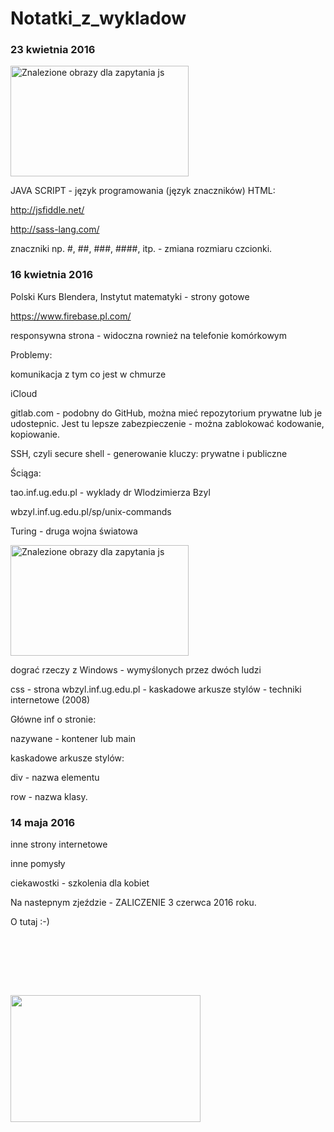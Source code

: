 # Notatki_z_wykladow

### 23 kwietnia 2016

<img data-src="https://encrypted-tbn2.gstatic.com/images?q=tbn:ANd9GcS-KHvLCtofn2-rJ__VsAG6FYO08Rq4dY4Fckkfcxilk-_fZ7mj" data-sz="f" name="uq9O3GMALbu7yM:" class="rg_i" alt="Znalezione obrazy dla zapytania js" jsaction="load:str.tbn" onload="google.aft&amp;&amp;google.aft(this)" style="width: 285px; height: 177px; margin-left: 0px; margin-right: 0px; margin-top: 0px;" src="https://encrypted-tbn2.gstatic.com/images?q=tbn:ANd9GcS-KHvLCtofn2-rJ__VsAG6FYO08Rq4dY4Fckkfcxilk-_fZ7mj">

JAVA SCRIPT - język programowania (język znaczników)
HTML: 

http://jsfiddle.net/

http://sass-lang.com/

znaczniki np. #, ##, ###, ####, itp. - zmiana rozmiaru czcionki.


### 16 kwietnia 2016

Polski Kurs Blendera, Instytut matematyki - strony gotowe

https://www.firebase.pl.com/

responsywna strona - widoczna rownież na telefonie komórkowym


Problemy:

  komunikacja z tym co jest w chmurze
  
  iCloud

gitlab.com - podobny do GitHub, można mieć repozytorium prywatne lub je udostepnic. Jest tu lepsze zabezpieczenie - można zablokować kodowanie, kopiowanie.

SSH, czyli secure shell - generowanie kluczy: prywatne i publiczne

Ściąga:

  tao.inf.ug.edu.pl - wyklady dr Wlodzimierza Bzyl

  wbzyl.inf.ug.edu.pl/sp/unix-commands

Turing - druga wojna światowa

<img data-src="https://encrypted-tbn2.gstatic.com/images?q=tbn:ANd9GcS-KHvLCtofn2-rJ__VsAG6FYO08Rq4dY4Fckkfcxilk-_fZ7mj" data-sz="f" name="uq9O3GMALbu7yM:" class="rg_i" alt="Znalezione obrazy dla zapytania js" jsaction="load:str.tbn" onload="google.aft&amp;&amp;google.aft(this)" style="width: 285px; height: 177px; margin-left: 0px; margin-right: 0px; margin-top: 0px;" src="https://encrypted-tbn2.gstatic.com/images?q=tbn:ANd9GcS-KHvLCtofn2-rJ__VsAG6FYO08Rq4dY4Fckkfcxilk-_fZ7mj">


dograć rzeczy z Windows - wymyślonych  przez dwóch ludzi

css - strona wbzyl.inf.ug.edu.pl - kaskadowe arkusze stylów - techniki internetowe (2008)

Główne inf o stronie:

  nazywane - kontener lub main

kaskadowe arkusze stylów:

  div - nazwa elementu

  row - nazwa klasy.
  
### 14 maja 2016

inne strony internetowe

inne pomysły

ciekawostki - szkolenia dla kobiet

Na nastepnym zjeździe - ZALICZENIE 3 czerwca 2016 roku.

O tutaj :-)
 
 <img class="irc_mi iGSe2eKBnP2A-pQOPx8XEepE" alt="" style="margin-top: 95px;" src="http://mfi.ug.edu.pl/sites/default/files/styles/adaptive/public/_nodes/budynek/5724/images/budynek54.jpg?itok=MH12yzv7" width="304" height="203">
 


  
  
